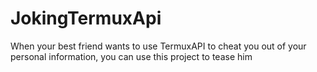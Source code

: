 # JokingTermuxApi
When your best friend wants to use TermuxAPI to cheat you out of your personal information, you can use this project to tease him

